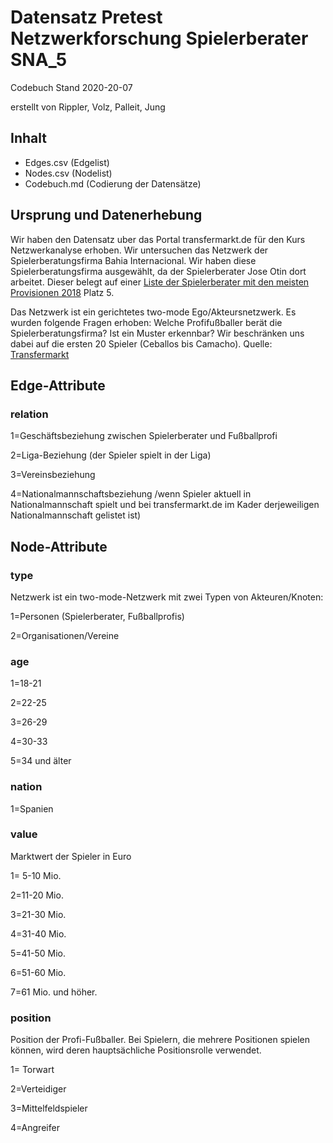 <h1>Datensatz Pretest Netzwerkforschung Spielerberater SNA_5</h1>

Codebuch Stand 2020-20-07 <p>
erstellt von Rippler, Volz, Palleit, Jung

<h2>Inhalt</h2>
<ul>
  <li>Edges.csv (Edgelist)</li>
  <li>Nodes.csv (Nodelist)</li>
  <li>Codebuch.md (Codierung der Datensätze)</li>
</ul>  
 
<h2>Ursprung und Datenerhebung</h2>

Wir haben den Datensatz uber das Portal transfermarkt.de für den Kurs Netzwerkanalyse erhoben. Wir untersuchen das Netzwerk der Spielerberatungsfirma Bahia Internacional. Wir haben diese Spielerberatungsfirma ausgewählt, da der Spielerberater Jose Otin dort arbeitet. Dieser belegt auf einer 
<a href="https://www.ran.de/fussball/bildergalerien/top-8-diese-spielerberater-kassierten-2018-die-hoechsten-provisionen">Liste der Spielerberater mit den meisten Provisionen 2018</a> Platz 5. <p>

Das Netzwerk ist ein gerichtetes two-mode Ego/Akteursnetzwerk. Es wurden folgende Fragen erhoben: Welche Profifußballer berät die Spielerberatungsfirma? Ist ein Muster erkennbar? 
Wir beschränken uns dabei auf die ersten 20 Spieler (Ceballos bis Camacho). Quelle: <a href="https://www.transfermarkt.com/bahia-internacional/beraterfirma/berater/1033">Transfermarkt</a>


<h2>Edge-Attribute</h2>

<h3>relation</h3>

1=Geschäftsbeziehung zwischen Spielerberater und Fußballprofi <p>
2=Liga-Beziehung (der Spieler spielt in der Liga) <p>
3=Vereinsbeziehung <p>
4=Nationalmannschaftsbeziehung /wenn Spieler aktuell in Nationalmannschaft spielt und bei transfermarkt.de im Kader derjeweiligen Nationalmannschaft gelistet ist) <p>



<h2>Node-Attribute</h2>

<h3>type</h3>
Netzwerk ist ein two-mode-Netzwerk mit zwei Typen von Akteuren/Knoten: <p>

1=Personen (Spielerberater, Fußballprofis)<p>
2=Organisationen/Vereine

<h3>age</h3>

1=18-21 <p>
2=22-25 <p>
3=26-29 <p>
4=30-33 <p>
5=34 und älter <p>

<h3>nation</h3>

1=Spanien

<h3>value</h3>
Marktwert der Spieler in Euro <p>

1= 5-10 Mio. <p>
2=11-20 Mio. <p>
3=21-30 Mio. <p>
4=31-40 Mio. <p>
5=41-50 Mio. <p>
6=51-60 Mio. <p>
7=61 Mio. und höher. <p>

<h3>position</h3>

Position der Profi-Fußballer. Bei Spielern, die mehrere Positionen spielen können, wird deren hauptsächliche Positionsrolle verwendet. <p>

1= Torwart <p>
2=Verteidiger <p>
3=Mittelfeldspieler <p>
4=Angreifer <p>


